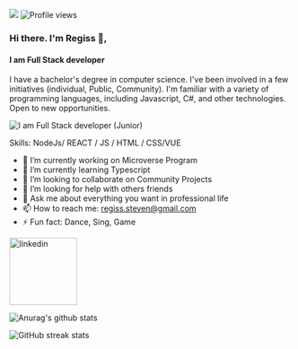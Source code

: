 ![](https://img.shields.io/badge/Microverse-blueviolet)
![Profile views](https://gpvc.arturio.dev/regiss05) 

### Hi there. I'm Regiss 👋,
#### I am Full Stack developer
I have a bachelor's degree in computer science. I've been involved in a few initiatives (individual, Public, Community). I'm familiar with a variety of programming languages, including Javascript, C#, and other technologies. Open to new opportunities.

![I am Full Stack developer (Junior)](https://i.pinimg.com/originals/3e/9d/52/3e9d52bc38fa287a4cf10dcf8139076d.gif)



Skills: NodeJs/ REACT / JS / HTML / CSS/VUE

- 🔭 I’m currently working on Microverse Program 
- 🌱 I’m currently learning Typescript 
- 👯 I’m looking to collaborate on Community Projects 
- 🤔 I’m looking for help with others friends 
- 💬 Ask me about everything you want in professional life 
- 📫 How to reach me: regiss.steven@gmail.com 
- ⚡ Fun fact: Dance, Sing, Game 

[<img src='https://www.logo.wine/a/logo/LinkedIn/LinkedIn-Logo.wine.svg' alt='linkedin' height='120'>](https://www.linkedin.com/in/regiss05/)

![Anurag's github stats](https://github-readme-stats.vercel.app/api?username=regiss05)

![GitHub streak stats](https://github-readme-streak-stats.herokuapp.com/?user=regiss05)   
